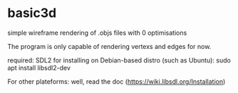 # basic3d
simple wireframe rendering of .objs files with 0 optimisations

The program is only capable of rendering vertexs and edges for now.

required: SDL2
for installing on Debian-based distro (such as Ubuntu):
sudo apt install libsdl2-dev

For other plateforms:
well, read the doc (https://wiki.libsdl.org/Installation)
